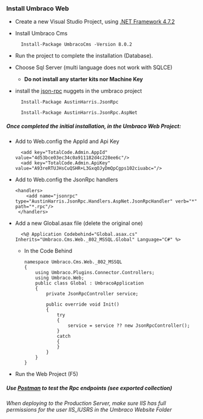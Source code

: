 ﻿### Install Umbraco Web

- Create a new Visual Studio Project, using [.NET Framework 4.7.2](http://go.microsoft.com/fwlink/?linkid=863265)
- Install Umbraco Cms 

        Install-Package UmbracoCms -Version 8.0.2

- Run the project to complete the installation (Database).
- Choose Sql Server (multi language does not work with SQLCE)

	- **Do not install any starter kits nor Machine Key**

- install the [json-rpc](https://github.com/Astn/JSON-RPC.NET/blob/master/README.md) nuggets in the umbraco project


        Install-Package AustinHarris.JsonRpc

        Install-Package AustinHarris.JsonRpc.AspNet



##### Once completed the initial installation, in the Umbraco Web Project:

- Add to Web.config the AppId and Api Key

        <add key="TotalCode.Admin.AppId" value="4d53bce03ec34c0a911182d4c228ee6c"/>
        <add key="TotalCode.Admin.ApiKey" value="A93reRTUJHsCuQSHR+L3GxqOJyDmQpCgps102ciuabc="/>

- Add to Web.config the JsonRpc handlers

      <handlers>
          <add name="jsonrpc" type="AustinHarris.JsonRpc.Handlers.AspNet.JsonRpcHandler" verb="*" path="*.rpc"/>
       </handlers>

- Add a new Global.asax file (delete the original one)

        <%@ Application Codebehind="Global.asax.cs" Inherits="Umbraco.Cms.Web._802_MSSQL.Global" Language="C#" %>

  - In the Code Behind

        namespace Umbraco.Cms.Web._802_MSSQL
        {
            using Umbraco.Plugins.Connector.Controllers;
            using Umbraco.Web;
            public class Global : UmbracoApplication
            {
                private JsonRpcController service;

                public override void Init()
                {
                    try
                    {
                        service = service ?? new JsonRpcController();
                    }
                    catch
                    {
                    }
                }
            }
        }

- Run the Web Project (F5)

##### Use [Postman](https://www.getpostman.com/downloads/) to test the Rpc endpoints (see exported collection)

###### When deploying to the Production Server, make sure IIS has full permissions for the user IIS_IUSRS in the Umbraco Website Folder